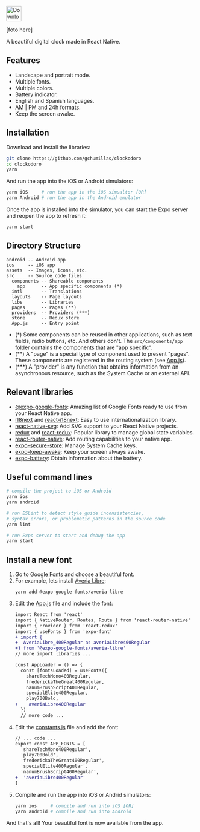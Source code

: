 <a href="https://apps.apple.com/app/clockodoro/id6443605878"><img src="https://user-images.githubusercontent.com/5312427/194015966-ac0baddf-69ca-4a0b-a194-62364bb5f28f.svg" height="40" alt="Download on the Apple Store" /></a><br>

[foto here]

A beautiful digital clock made in React Native.

## Features

- Landscape and portrait mode.
- Multiple fonts.
- Multiple colors.
- Battery indicator.
- English and Spanish languages.
- AM | PM and 24h formats.
- Keep the screen awake.

## Installation

Download and install the libraries:
```bash
git clone https://github.com/gchumillas/clockodoro
cd clockodoro
yarn
```

And run the app into the iOS or Android simulators:
```bash
yarn iOS     # run the app in the iOS simualtor [OR]
yarn Android # run the app in the Android emulator
```

Once the app is installed into the simulator, you can start the Expo server and reopen the app to refresh it:
```bash
yarn start
```

## Directory Structure

```
android -- Android app
ios     -- iOS app
assets  -- Images, icons, etc.
src     -- Source code files
  components -- Shareable components
    app      -- App specific components (*)
  intl       -- Translations
  layouts    -- Page layouts
  libs       -- Libraries
  pages      -- Pages (**)
  providers  -- Providers (***)
  store      -- Redux store
  App.js     -- Entry point
```

- (*) Some components can be reused in other applications, such as text fields, radio buttons, etc. And others don't. The `src/components/app` folder contains the components that are "app specific".
- (**) A "page" is a special type of component used to present "pages". These components are registered in the routing system (see [App.js](/src/App.js)).
- (***) A "provider" is any function that obtains information from an asynchronous resource, such as the System Cache or an external API.

## Relevant libraries

- [@expo-google-fonts](https://github.com/expo/google-fonts): Amazing list of Google Fonts ready to use from your React Native app.
- [i18next](https://www.i18next.com/) and [react-i18next](https://react.i18next.com/): Easy to use internationalization library.
- [react-native-svg](https://github.com/react-native-svg/react-native-svg): Add SVG support to your React Native projects.
- [redux](https://redux.js.org/) and [react-redux](https://react-redux.js.org/): Popular library to manage global state variables.
- [react-router-native](https://reactrouter.com/en/v6.3.0/api): Add routing capabilities to your native app.
- [expo-secure-store](https://docs.expo.dev/versions/latest/sdk/securestore/): Manage System Cache keys.
- [expo-keep-awake](https://docs.expo.dev/versions/latest/sdk/keep-awake/): Keep your screen always awake.
- [expo-battery](https://docs.expo.dev/versions/latest/sdk/battery/): Obtain information about the battery.

## Useful command lines

```bash
# compile the project to iOS or Android
yarn ios
yarn android
```

```bash
# run ESLint to detect style guide inconsistencies,
# syntax errors, or problematic patterns in the source code
yarn lint 
```

```bash
# run Expo server to start and debug the app
yarn start
```

## Install a new font

1. Go to [Google Fonts](https://fonts.google.com/) and choose a beautiful font.
2. For example, lets install [Averia Libre](https://fonts.google.com/specimen/Averia+Libre?category=Display&preview.text=11:54%20am&preview.text_type=custom):
   ```bash
   yarn add @expo-google-fonts/averia-libre
   ```
3. Edit the [App.js](src/App.js) file and include the font:
   ```diff
   import React from 'react'
   import { NativeRouter, Routes, Route } from 'react-router-native'
   import { Provider } from 'react-redux'
   import { useFonts } from 'expo-font'
   + import {
   +  AveriaLibre_400Regular as averiaLibre400Regular
   +} from '@expo-google-fonts/averia-libre'
   // more import libraries ...

   const AppLoader = () => {
     const [fontsLoaded] = useFonts({
       shareTechMono400Regular,
       frederickaTheGreat400Regular,
       nanumBrushScript400Regular,
       specialElite400Regular,
       play700Bold,
   +    averiaLibre400Regular
     })
     // more code ...
   ```
  4. Edit the [constants.js](src/constants.js) file and add the font:
     ```diff
     // ... code ...
     export const APP_FONTS = [
       'shareTechMono400Regular',
       'play700Bold',
       'frederickaTheGreat400Regular',
       'specialElite400Regular',
       'nanumBrushScript400Regular',
     +  'averiaLibre400Regular'
     ]
     ```
  5. Compile and run the app into iOS or Andrid simulators:
     ```bash
     yarn ios     # compile and run into iOS [OR]
     yarn android # compile and run into Android
     ```

And that's all! Your beautiful font is now available from the app.
